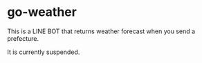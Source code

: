 # go-weather
This is a LINE BOT that returns weather forecast when you send a prefecture.

It is currently suspended.
